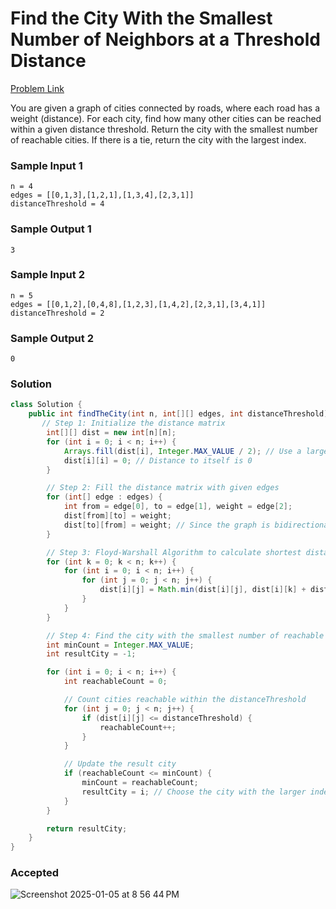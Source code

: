 # Find the City With the Smallest Number of Neighbors at a Threshold Distance

[Problem Link](https://leetcode.com/problems/find-the-city-with-the-smallest-number-of-neighbors-at-a-threshold-distance/description/) 

You are given a graph of cities connected by roads, where each road has a weight (distance). For each city, find how many other cities 
can be reached within a given distance threshold. Return the city with the smallest number of reachable cities. If there is a tie, return 
the city with the largest index.

### Sample Input 1
```
n = 4
edges = [[0,1,3],[1,2,1],[1,3,4],[2,3,1]]
distanceThreshold = 4
```
### Sample Output 1
```
3
```

### Sample Input 2
```
n = 5
edges = [[0,1,2],[0,4,8],[1,2,3],[1,4,2],[2,3,1],[3,4,1]]
distanceThreshold = 2
```
### Sample Output 2
```
0
```

### Solution
```java
class Solution {
    public int findTheCity(int n, int[][] edges, int distanceThreshold) {
       // Step 1: Initialize the distance matrix
        int[][] dist = new int[n][n];
        for (int i = 0; i < n; i++) {
            Arrays.fill(dist[i], Integer.MAX_VALUE / 2); // Use a large value to represent infinity
            dist[i][i] = 0; // Distance to itself is 0
        }

        // Step 2: Fill the distance matrix with given edges
        for (int[] edge : edges) {
            int from = edge[0], to = edge[1], weight = edge[2];
            dist[from][to] = weight;
            dist[to][from] = weight; // Since the graph is bidirectional
        }

        // Step 3: Floyd-Warshall Algorithm to calculate shortest distances
        for (int k = 0; k < n; k++) {
            for (int i = 0; i < n; i++) {
                for (int j = 0; j < n; j++) {
                    dist[i][j] = Math.min(dist[i][j], dist[i][k] + dist[k][j]);
                }
            }
        }

        // Step 4: Find the city with the smallest number of reachable cities
        int minCount = Integer.MAX_VALUE;
        int resultCity = -1;

        for (int i = 0; i < n; i++) {
            int reachableCount = 0;

            // Count cities reachable within the distanceThreshold
            for (int j = 0; j < n; j++) {
                if (dist[i][j] <= distanceThreshold) {
                    reachableCount++;
                }
            }

            // Update the result city
            if (reachableCount <= minCount) {
                minCount = reachableCount;
                resultCity = i; // Choose the city with the larger index in case of a tie
            }
        }

        return resultCity;
    }
}
```

### Accepted
![Screenshot 2025-01-05 at 8 56 44 PM](https://github.com/user-attachments/assets/b58e86cb-8c96-4a1f-8e2a-4f1381751ae0)
